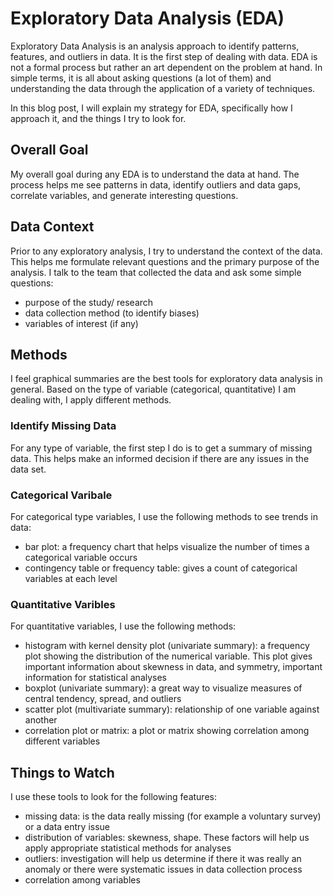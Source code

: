 # Exploratory Data Analysis (EDA)

Exploratory Data Analysis is an analysis approach to identify patterns, features, and outliers in data. It is the first step of dealing with data. EDA is not a formal process but rather an art dependent on the problem at hand. In simple terms, it is all about asking questions (a lot of them) and understanding the data through the application of a variety of techniques.  

In this blog post, I will explain my strategy for EDA, specifically how I approach it, and the things I try to look for.

## Overall Goal
My overall goal during any EDA is to understand the data at hand. The process helps me see patterns in data, identify outliers and data gaps, correlate variables, and generate interesting questions.

## Data Context
Prior to any exploratory analysis, I try to understand the context of the data. This helps me formulate relevant questions and the primary purpose of the analysis. I talk to the team that collected the data and ask some simple questions:  
  + purpose of the study/ research
  + data collection method (to identify biases)
  + variables of interest (if any)

## Methods 
I feel graphical summaries are the best tools for exploratory data analysis in general. Based on the type of variable (categorical, quantitative) I am dealing with, I apply different methods. 

### Identify Missing Data
For any type of variable, the first step I do is to get a summary of missing data. This helps make an informed decision if there are any issues in the data set.

### Categorical Varibale
For categorical type variables, I use the following methods to see trends in data:  
  + bar plot: a frequency chart that helps visualize the number of times a categorical variable occurs
  + contingency table or frequency table: gives a count of categorical variables at each level

### Quantitative Varibles
For quantitative variables, I use the following methods:  
  + histogram with kernel density plot (univariate summary): a frequency plot showing the distribution of the numerical variable. This plot gives important information about skewness in data, and symmetry, important information for statistical analyses
  + boxplot (univariate summary): a great way to visualize measures of central tendency, spread, and outliers 
  + scatter plot (multivariate summary): relationship of one variable against another
  + correlation plot or matrix: a plot or matrix showing correlation among different variables

## Things to Watch
I use these tools to look for the following features:  
  + missing data: is the data really missing (for example a voluntary survey) or a data entry issue
  + distribution of variables: skewness, shape. These factors will help us apply appropriate statistical methods for analyses
  + outliers: investigation will help us determine if there it was really an anomaly or there were systematic issues in data collection process
  + correlation among variables
